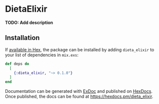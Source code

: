 # DietaElixir

**TODO: Add description**

## Installation

If [available in Hex](https://hex.pm/docs/publish), the package can be installed
by adding `dieta_elixir` to your list of dependencies in `mix.exs`:

```elixir
def deps do
  [
    {:dieta_elixir, "~> 0.1.0"}
  ]
end
```

Documentation can be generated with [ExDoc](https://github.com/elixir-lang/ex_doc)
and published on [HexDocs](https://hexdocs.pm). Once published, the docs can
be found at <https://hexdocs.pm/dieta_elixir>.

